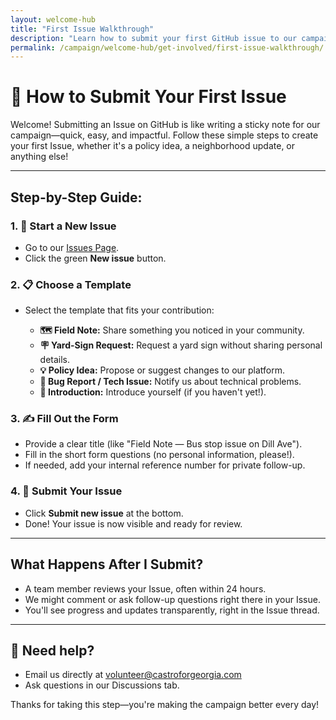 ```yaml
---
layout: welcome-hub
title: "First Issue Walkthrough"
description: "Learn how to submit your first GitHub issue to our campaign. Step-by-step guide for contributing field notes, policy ideas, and community feedback."
permalink: /campaign/welcome-hub/get-involved/first-issue-walkthrough/
---
```


# 📝 **How to Submit Your First Issue**

Welcome! Submitting an Issue on GitHub is like writing a sticky note for our campaign—quick, easy, and impactful. Follow these simple steps to create your first Issue, whether it's a policy idea, a neighborhood update, or anything else!

---

## Step-by-Step Guide:

### 1. 📍 **Start a New Issue**

* Go to our [Issues Page](../../issues).
* Click the green **New issue** button.

### 2. 📋 **Choose a Template**

* Select the template that fits your contribution:

  * **🗺️ Field Note:** Share something you noticed in your community.
  * **🪧 Yard-Sign Request:** Request a yard sign without sharing personal details.
  * **💡 Policy Idea:** Propose or suggest changes to our platform.
  * **🐞 Bug Report / Tech Issue:** Notify us about technical problems.
  * **🙋 Introduction:** Introduce yourself (if you haven't yet!).

### 3. ✍️ **Fill Out the Form**

* Provide a clear title (like "Field Note — Bus stop issue on Dill Ave").
* Fill in the short form questions (no personal information, please!).
* If needed, add your internal reference number for private follow-up.

### 4. 🚀 **Submit Your Issue**

* Click **Submit new issue** at the bottom.
* Done! Your issue is now visible and ready for review.

---

## What Happens After I Submit?

* A team member reviews your Issue, often within 24 hours.
* We might comment or ask follow-up questions right there in your Issue.
* You'll see progress and updates transparently, right in the Issue thread.

---

## 🛟 **Need help?**

* Email us directly at [volunteer@castroforgeorgia.com](mailto:volunteer@castroforgeorgia.com)
* Ask questions in our Discussions tab.

Thanks for taking this step—you're making the campaign better every day!
